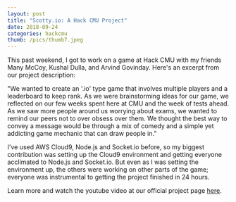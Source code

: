 ```yaml
---
layout: post
title: "Scotty.io: A Hack CMU Project"
date: 2018-09-24
categories: hackcmu
thumb: /pics/thumb7.jpeg
---
```


This past weekend, I got to work on a game at Hack CMU with my friends Many McCoy, Kushal Dulla, and Arvind Govinday. Here's an excerpt from our project description:

"We wanted to create an '.io' type game that involves multiple players and a leaderboard to keep rank. As we were brainstorming ideas for our game, we reflected on our few weeks spent here at CMU and the week of tests ahead. As we saw more people around us worrying about exams, we wanted to remind our peers not to over obsess over them. We thought the best way to convey a message would be through a mix of comedy and a simple yet addicting game mechanic that can draw people in."

I've used AWS Cloud9, Node.js and Socket.io before, so my biggest contribution was setting up the Cloud9 environment and getting everyone acclimated to Node.js and Socket.io. But even as I was setting the environment up, the others were working on other parts of the game; everyone was instrumental to getting the project finished in 24 hours.

Learn more and watch the youtube video at our official project page [here](https://devpost.com/software/cmellon-io).
